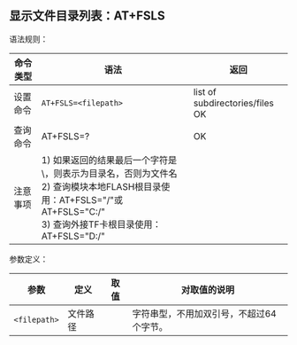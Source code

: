 ## 显示文件目录列表：AT+FSLS

语法规则：

| 命令类型 | 语法                                                         | 返回                                |
| -------- | ------------------------------------------------------------ | ----------------------------------- |
| 设置命令 | `AT+FSLS=<filepath>`                                         | list of subdirectories/files<br> OK |
| 查询命令 | AT+FSLS=?                                                    | OK                                  |
| 注意事项 | 1) 如果返回的结果最后一个字符是\，则表示为目录名，否则为文件名<br>2) 查询模块本地FLASH根目录使用：AT+FSLS="/"或AT+FSLS="C:/"<br>3) 查询外接TF卡根目录使用：AT+FSLS="D:/" |                                     |

 

参数定义：

| 参数         | 定义     | 取值 | 对取值的说明                             |
| ------------ | -------- | ---- | ---------------------------------------- |
| `<filepath>` | 文件路径 |      | 字符串型，不用加双引号，不超过64个字节。 |
